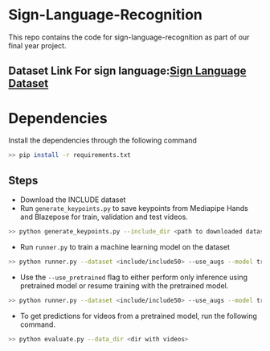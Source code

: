 # Sign-Language-Recognition
This repo contains the code for sign-language-recognition as part of our final year project.

## Dataset Link For sign language:[Sign Language Dataset](https://drive.google.com/drive/folders/1i6etyMID5b3YCsQL44_A6FfBEi_SDljv?usp=sharing)

# Dependencies

Install the dependencies through the following command

```bash
>> pip install -r requirements.txt
```



## Steps
- Download the INCLUDE dataset
- Run `generate_keypoints.py` to save keypoints from Mediapipe Hands and Blazepose for train, validation and test videos. 
```bash
>> python generate_keypoints.py --include_dir <path to downloaded dataset> --save_dir <path to save dir> --dataset <include/include50>
```
- Run `runner.py` to train a machine learning model on the dataset
```bash
>> python runner.py --dataset <include/include50> --use_augs --model transformer --data_dir <location to saved keypoints>
```
- Use the `--use_pretrained` flag to either perform only inference using pretrained model or resume training with the pretrained model. 
```bash
>> python runner.py --dataset <include/include50> --use_augs --model transformer --data_dir <location to saved keypoints> --use_pretrained <evaluate/resume_training>
```
- To get predictions for videos from a pretrained model, run the following command.
```bash
>> python evaluate.py --data_dir <dir with videos>
```
